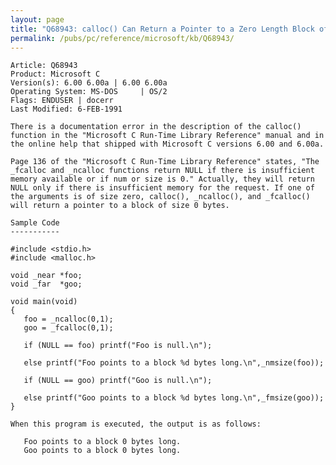 ```yaml
---
layout: page
title: "Q68943: calloc() Can Return a Pointer to a Zero Length Block of Memory"
permalink: /pubs/pc/reference/microsoft/kb/Q68943/
---
```


	Article: Q68943
	Product: Microsoft C
	Version(s): 6.00 6.00a | 6.00 6.00a
	Operating System: MS-DOS     | OS/2
	Flags: ENDUSER | docerr
	Last Modified: 6-FEB-1991
	
	There is a documentation error in the description of the calloc()
	function in the "Microsoft C Run-Time Library Reference" manual and in
	the online help that shipped with Microsoft C versions 6.00 and 6.00a.
	
	Page 136 of the "Microsoft C Run-Time Library Reference" states, "The
	_fcalloc and _ncalloc functions return NULL if there is insufficient
	memory available or if num or size is 0." Actually, they will return
	NULL only if there is insufficient memory for the request. If one of
	the arguments is of size zero, calloc(), _ncalloc(), and _fcalloc()
	will return a pointer to a block of size 0 bytes.
	
	Sample Code
	-----------
	
	#include <stdio.h>
	#include <malloc.h>
	
	void _near *foo;
	void _far  *goo;
	
	void main(void)
	{
	   foo = _ncalloc(0,1);
	   goo = _fcalloc(0,1);
	
	   if (NULL == foo) printf("Foo is null.\n");
	
	   else printf("Foo points to a block %d bytes long.\n",_nmsize(foo));
	
	   if (NULL == goo) printf("Goo is null.\n");
	
	   else printf("Goo points to a block %d bytes long.\n",_fmsize(goo));
	}
	
	When this program is executed, the output is as follows:
	
	   Foo points to a block 0 bytes long.
	   Goo points to a block 0 bytes long.
